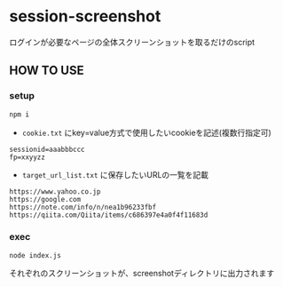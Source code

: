 # session-screenshot

ログインが必要なページの全体スクリーンショットを取るだけのscript

## HOW TO USE

### setup

```bash
npm i
```

- `cookie.txt` にkey=value方式で使用したいcookieを記述(複数行指定可)

```
sessionid=aaabbbccc
fp=xxyyzz
```

- `target_url_list.txt` に保存したいURLの一覧を記載

```
https://www.yahoo.co.jp
https://google.com
https://note.com/info/n/nea1b96233fbf
https://qiita.com/Qiita/items/c686397e4a0f4f11683d
```

### exec

```
node index.js
```

それぞれのスクリーンショットが、screenshotディレクトリに出力されます
